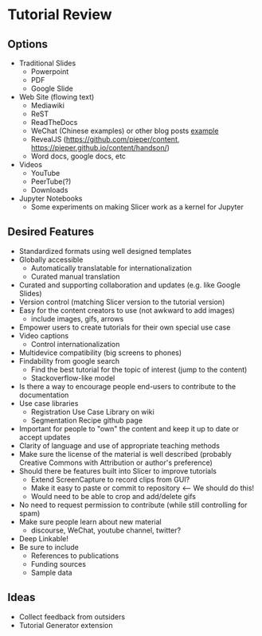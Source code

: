 # Tutorial Review

## Options

* Traditional Slides
  * Powerpoint
  * PDF
  * Google Slide
* Web Site (flowing text)
  * Mediawiki
  * ReST
  * ReadTheDocs
  * WeChat (Chinese examples) or other blog posts [example](https://mp.weixin.qq.com/s?__biz=MzI3MDY4ODA5Mw==&mid=2247486079&idx=1&sn=9b926dc398a408e3441082b9e0ffde61&chksm=eacc004dddbb895bf9b60f5f1bc443513196e4cb90a6caf6f348a4da7b7fc22eb658661aeb49&mpshare=1&scene=24&srcid=0212AFtT2Wq7K7bvkMGTdyih#rd)
  * RevealJS (https://github.com/pieper/content, https://pieper.github.io/content/handson/)
  * Word docs, google docs, etc
* Videos
  * YouTube
  * PeerTube(?)
  * Downloads
* Jupyter Notebooks
  * Some experiments on making Slicer work as a kernel for Jupyter
 
 ## Desired Features
 * Standardized formats using well designed templates
 * Globally accessible
   * Automatically translatable for internationalization
   * Curated manual translation
 * Curated and supporting collaboration and updates (e.g. like Google Slides)
 * Version control (matching Slicer version to the tutorial version)
 * Easy for the content creators to use (not awkward to add images)
   * include images, gifs, arrows
 * Empower users to create tutorials for their own special use case
 * Video captions
   * Control internationalization
 * Multidevice compatibility (big screens to phones)
 * Findability from google search
   * Find the best tutorial for the topic of interest (jump to the content)
   * Stackoverflow-like model
 * Is there a way to encourage people end-users to contribute to the documentation
 * Use case libraries
   * Registration Use Case Library on wiki
   * Segmentation Recipe github page
 * Important for people to "own" the content and keep it up to date or accept updates
 * Clarity of language and use of appropriate teaching methods
 * Make sure the license of the material is well described (probably Creative Commons with Attribution or author's preference)
 * Should there be features built into Slicer to improve tutorials
   * Extend ScreenCapture to record clips from GUI?
   * Make it easy to paste or commit to repository <-- We should do this!
   * Would need to be able to crop and add/delete gifs
 * No need to request permission to contribute (while still controlling for spam)
 * Make sure people learn about new material
   * discourse, WeChat, youtube channel, twitter?
 * Deep Linkable!
 * Be sure to include
   * References to publications
   * Funding sources
   * Sample data
 
 ## Ideas
 
 * Collect feedback from outsiders
 * Tutorial Generator extension
 

